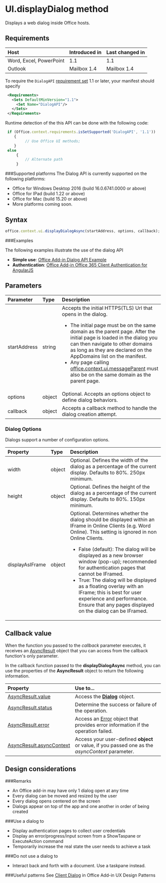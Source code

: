 # UI.displayDialog method

Displays a web dialog inside Office hosts. 

## Requirements

|Host|Introduced in|Last changed in|
|:---------------|:--------|:----------|
|Word, Excel, PowerPoint|1.1|1.1|
|Outlook|Mailbox 1.4|Mailbox 1.4|

To require the `DialogAPI` [requirement set](../../docs/overview/specify-office-hosts-and-api-requirements.md) 1.1 or later, your manifest should specify

```xml
 <Requirements> 
   <Sets DefaultMinVersion="1.1"> 
     <Set Name="DialogAPI"/> 
   </Sets> 
 </Requirements> 

```

Runtime detection of the this API can be done with the following code:

```js
 if (Office.context.requirements.isSetSupported('DialogAPI', '1.1')) 
 	{  
    	 // Use Office UI methods; 
 	} 
 else 
	 { 
	     // Alternate path 
	 } 
```



###Supported platforms
The Dialog API is currently supported on the following platforms:

  - Office for Windows Desktop 2016 (build 16.0.6741.0000 or above)
  - Office for IPad (build 1.22 or above)
  - Office for Mac (build 15.20 or above) 
  - More platforms coming soon. 

## Syntax
```js
office.context.ui.displayDialogAsync(startAddress, options, callback);
```
###Examples

The following examples illustrate the use of the dialog API


- **Simple use**: [Office Add-in Dialog API Example](https://github.com/OfficeDev/Office-Add-in-Dialog-API-Simple-Example/)
- **Authentication**: [Office Add-in Office 365 Client Authentication for AngularJS](https://github.com/OfficeDev/Word-Add-in-AngularJS-Client-OAuth)

 
## Parameters

| Parameter	   | Type	|Description|
|:---------------|:--------|:----------|
|startAddress|string|Accepts the initial HTTPS(TLS) Url that opens in the dialog. <ul><li>The initial page must be on the same domain as the parent page. After the initial page is loaded in the dialog you can then navigate to other domains as long as they are declared on the AppDomains list on the manifest.</li> <li>Any page calling [office.context.ui.messageParent](officeui.messageParent.md) must also be on the same domain as the parent page.</li></ul>|
|options|object|Optional. Accepts an options object to define dialog behaviors.|
|callback|object|Accepts a callback method to handle the dialog creation attempt.|
	
### Dialog Options
Dialogs support a number of configuration options.


| Property	   | Type	|Description|
|:---------------|:--------|:----------|
|width|object|Optional. Defines the width of the dialog as a percentage of the current display. Defaults to 80%. 250px minimum.|
|height|object|Optional. Defines the height of the dialog as a percentage of the current display. Defaults to 80%. 150px minimum.|
|displayAsIFrame|object|Optional. Determines whether the dialog should be displayed within an IFrame in Online Clients (e.g. Word Online). This setting is ignored in non Online Clients. <ul><li>False (default): The dialog will be displayed as a new browser window (pop-up); recommended for authentication pages that cannot be IFramed. </li><li>True: The dialog will be displayed as a floating overlay with an IFrame; this is best for user experience and performance. Ensure that any pages displayed on the dialog can be IFramed. </li>|


## Callback value
When the function you passed to the  _callback_ parameter executes, it receives an [AsyncResult](../../reference/shared/asyncresult.md) object that you can access from the callback function's only parameter.

In the callback function passed to the  **displayDialogAsync** method, you can use the properties of the **AsyncResult** object to return the following information.



|**Property**|**Use to...**|
|:-----|:-----|
|[AsyncResult.value](../../reference/shared/asyncresult.value.md)|Access the **[Dialog](../../reference/shared/officeui.dialog.md)** object.|
|[AsyncResult.status](../../reference/shared/asyncresult.status.md)|Determine the success or failure of the operation.|
|[AsyncResult.error](../../reference/shared/asyncresult.error.md)|Access an [Error](../../reference/shared/error.md) object that provides error information if the operation failed.|
|[AsyncResult.asyncContext](../../reference/shared/asyncresult.asynccontext.md)|Access your user-defined  **object** or value, if you passed one as the _asyncContext_ parameter.|


	
## Design considerations
###Remarks
- An Office add-in may have only 1 dialog open at any time 
- Every dialog can be moved and resized by the user
- Every dialog opens centered on the screen 
- Dialogs appear on top of the app and one another in order of being created

###Use a dialog to
- Display authentication pages to collect user credentials 
- Display an error/progress/input screen from a ShowTaspane or ExecuteAction command
- Temporarily increase the real state the user needs to achieve a task

###Do not use a dialog to
- Interact back and forth with a document. Use a taskpane instead. 

###Useful patterns
See [Client Dialog](https://github.com/OfficeDev/Office-Add-in-UX-Design-Patterns/blob/master/Patterns/Client_Dialog.md) in Office Add-in UX Design Patterns
